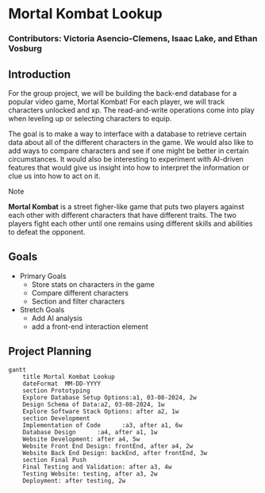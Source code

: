 # Mortal Kombat Lookup

### Contributors: Victoria Asencio-Clemens, Isaac Lake, and Ethan Vosburg

## Introduction

For the group project, we will be building the back-end database for a popular video game, Mortal Kombat! For each player, we will track characters unlocked and xp. The read-and-write operations come into play when leveling up or selecting characters 
to equip.

The goal is to make a way to interface with a database to retrieve certain data about all of the different characters in the game. We would also like to add ways to compare characters and see if one might be better in certain circumstances. It would also be interesting to experiment with AI-driven features that would give us insight into how to interpret the information or clue us into how to act on it. 

> [!NOTE]
> **Mortal Kombat** is a street figher-like game that puts two players against each other with different characters that have different traits. The two players fight each other until one remains using different skills and abilities to defeat the opponent. 


## Goals
- Primary Goals
  - Store stats on characters in the game
  - Compare different characters
  - Section and filter characters
- Stretch Goals
  - Add AI analysis
  - add a front-end interaction element


## Project Planning
```mermaid
gantt
    title Mortal Kombat Lookup
    dateFormat  MM-DD-YYYY
    section Prototyping
    Explore Database Setup Options:a1, 03-08-2024, 2w
    Design Schema of Data:a2, 03-08-2024, 1w
    Explore Software Stack Options: after a2, 1w
    section Development
    Implementation of Code      :a3, after a1, 6w
    Database Design      :a4, after a1, 1w
    Website Development: after a4, 5w
    Website Front End Design: frontEnd, after a4, 2w
    Website Back End Design: backEnd, after frontEnd, 3w
    section Final Push
    Final Testing and Validation: after a3, 4w
    Testing Website: testing, after a3, 2w
    Deployment: after testing, 2w
```

